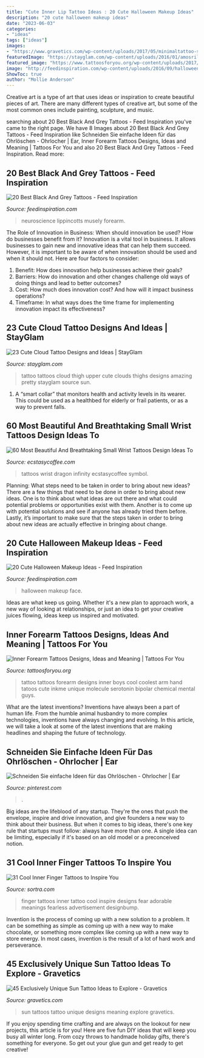 ```yaml
---
title: "Cute Inner Lip Tattoo Ideas : 20 Cute Halloween Makeup Ideas"
description: "20 cute halloween makeup ideas"
date: "2023-06-03"
categories:
- "ideas"
tags: ["ideas"]
images:
- "https://www.gravetics.com/wp-content/uploads/2017/05/minimaltattoo-smalltattoo-handpoked-suntattoo-handpokers.jpg"
featuredImage: "https://stayglam.com/wp-content/uploads/2016/01/amosriley.jpg"
featured_image: "https://www.tattoosforyou.org/wp-content/uploads/2017/06/Inner-Forearm-Tattoo-Designs.jpg"
image: "http://feedinspiration.com/wp-content/uploads/2016/09/halloween-face-makeup-ideas-kids.jpg"
ShowToc: true
author: "Mollie Anderson"
---
```



Creative art is a type of art that uses ideas or inspiration to create beautiful pieces of art. There are many different types of creative art, but some of the most common ones include painting, sculpture, and music.

	

		
searching about 20 Best Black And Grey Tattoos - Feed Inspiration you've came to the right page. We have 8 Images about 20 Best Black And Grey Tattoos - Feed Inspiration like Schneiden Sie einfache Ideen für das Ohrlöschen - Ohrlocher | Ear, Inner Forearm Tattoos Designs, Ideas and Meaning | Tattoos For You and also 20 Best Black And Grey Tattoos - Feed Inspiration. Read more:
		
    
## 20 Best Black And Grey Tattoos - Feed Inspiration

<img loading=lazy src="https://www.feedinspiration.com/wp-content/uploads/2016/03/Sleeve-Tattoo-Designs-For-Men-Black-And-Grey.jpg" onerror="this.onerror=null;this.src='https://tse1.mm.bing.net/th?id=OIP.BbAsWxPxMLVsOpzk_RQ7uQHaLH&amp;pid=15.1';" alt="20 Best Black And Grey Tattoos - Feed Inspiration">

_Source: feedinspiration.com_

>neuroscience lippincotts musely forearm. 

	

The Role of Innovation in Business: When should innovation be used? How do businesses benefit from it?
Innovation is a vital tool in business. It allows businesses to gain new and innovative ideas that can help them succeed. However, it is important to be aware of when innovation should be used and when it should not. Here are four factors to consider:
1. Benefit: How does innovation help businesses achieve their goals?
2. Barriers: How do innovation and other changes challenge old ways of doing things and lead to better outcomes?
3. Cost: How much does innovation cost? And how will it impact business operations? 
4. Timeframe: In what ways does the time frame for implementing innovation impact its effectiveness?

    
## 23 Cute Cloud Tattoo Designs And Ideas | StayGlam

<img loading=lazy src="https://stayglam.com/wp-content/uploads/2016/01/amosriley.jpg" onerror="this.onerror=null;this.src='https://tse2.mm.bing.net/th?id=OIP.cmGFz6Xs54pjXEUoood9RgHaHa&amp;pid=15.1';" alt="23 Cute Cloud Tattoo Designs and Ideas | StayGlam">

_Source: stayglam.com_

>tattoo tattoos cloud thigh upper cute clouds thighs designs amazing pretty stayglam source sun. 

	

1. A “smart collar” that monitors health and activity levels in its wearer. This could be used as a healthbed for elderly or frail patients, or as a way to prevent falls. 

    
## 60 Most Beautiful And Breathtaking Small Wrist Tattoos Design Ideas To

<img loading=lazy src="https://i1.wp.com/www.ecstasycoffee.com/wp-content/uploads/2017/02/Dragon-Infinity-Symbol.jpg?resize=600%2C800" onerror="this.onerror=null;this.src='https://tse2.mm.bing.net/th?id=OIP.cDWBe43ThrD_Rg_4_mSQMgHaJ4&amp;pid=15.1';" alt="60 Most Beautiful And Breathtaking Small Wrist Tattoos Design Ideas To">

_Source: ecstasycoffee.com_

>tattoos wrist dragon infinity ecstasycoffee symbol. 

	

Planning: What steps need to be taken in order to bring about new ideas?
There are a few things that need to be done in order to bring about new ideas. One is to think about what ideas are out there and what could potential problems or opportunities exist with them. Another is to come up with potential solutions and see if anyone has already tried them before. Lastly, it’s important to make sure that the steps taken in order to bring about new ideas are actually effective in bringing about change.

    
## 20 Cute Halloween Makeup Ideas - Feed Inspiration

<img loading=lazy src="http://feedinspiration.com/wp-content/uploads/2016/09/halloween-face-makeup-ideas-kids.jpg" onerror="this.onerror=null;this.src='https://tse4.mm.bing.net/th?id=OIP.ZFkAm7YNEjaQ8oQJrWrLMwHaI9&amp;pid=15.1';" alt="20 Cute Halloween Makeup Ideas - Feed Inspiration">

_Source: feedinspiration.com_

>halloween makeup face. 

	

Ideas are what keep us going. Whether it's a new plan to approach work, a new way of looking at relationships, or just an idea to get your creative juices flowing, ideas keep us inspired and motivated.

    
## Inner Forearm Tattoos Designs, Ideas And Meaning | Tattoos For You

<img loading=lazy src="https://www.tattoosforyou.org/wp-content/uploads/2017/06/Inner-Forearm-Tattoo-Designs.jpg" onerror="this.onerror=null;this.src='https://tse1.mm.bing.net/th?id=OIP.vYztCZtixW4zmCz2nwgRnAHaNK&amp;pid=15.1';" alt="Inner Forearm Tattoos Designs, Ideas and Meaning | Tattoos For You">

_Source: tattoosforyou.org_

>tattoo tattoos forearm designs inner boys cool coolest arm hand tatoos cute inkme unique molecule serotonin bipolar chemical mental guys. 

	

What are the latest inventions?
Inventions have always been a part of human life. From the humble animal husbandry to more complex technologies, inventions have always changing and evolving. In this article, we will take a look at some of the latest inventions that are making headlines and shaping the future of technology.

    
## Schneiden Sie Einfache Ideen Für Das Ohrlöschen - Ohrlocher | Ear

<img loading=lazy src="https://i.pinimg.com/736x/ae/3c/33/ae3c333387efd23ba627a6d17724f6fc.jpg" onerror="this.onerror=null;this.src='https://tse2.mm.bing.net/th?id=OIP.d0oVJ0ZQSMtIs8iSAQ_EUwHaNm&amp;pid=15.1';" alt="Schneiden Sie einfache Ideen für das Ohrlöschen - Ohrlocher | Ear">

_Source: pinterest.com_

>. 

	

Big ideas are the lifeblood of any startup. They're the ones that push the envelope, inspire and drive innovation, and give founders a new way to think about their business. But when it comes to big ideas, there's one key rule that startups must follow: always have more than one. A single idea can be limiting, especially if it's based on an old model or a preconceived notion.

    
## 31 Cool Inner Finger Tattoos To Inspire You

<img loading=lazy src="https://www.sortra.com/wp-content/uploads/2014/12/inner-finger-tattoo20.jpg" onerror="this.onerror=null;this.src='https://tse4.mm.bing.net/th?id=OIP.RVCQi-Pr85ctfRKdeA_d3QHaHa&amp;pid=15.1';" alt="31 Cool Inner Finger Tattoos to Inspire You">

_Source: sortra.com_

>finger tattoos inner tattoo cool inspire designs fear adorable meanings fearless advertisement designbump. 

	

Invention is the process of coming up with a new solution to a problem. It can be something as simple as coming up with a new way to make chocolate, or something more complex like coming up with a new way to store energy. In most cases, invention is the result of a lot of hard work and perseverance.

    
## 45 Exclusively Unique Sun Tattoo Ideas To Explore - Gravetics

<img loading=lazy src="https://www.gravetics.com/wp-content/uploads/2017/05/minimaltattoo-smalltattoo-handpoked-suntattoo-handpokers.jpg" onerror="this.onerror=null;this.src='https://tse4.mm.bing.net/th?id=OIP.lrsOAcqeY9XXjwGOo5rs-AHaHa&amp;pid=15.1';" alt="45 Exclusively Unique Sun Tattoo Ideas to Explore - Gravetics">

_Source: gravetics.com_

>sun tattoos tattoo unique designs meaning explore gravetics. 

	

If you enjoy spending time crafting and are always on the lookout for new projects, this article is for you! Here are five fun DIY ideas that will keep you busy all winter long. From cozy throws to handmade holiday gifts, there's something for everyone. So get out your glue gun and get ready to get creative!

